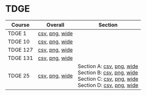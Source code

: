 # TDGE

| Course | Overall | Section |
| ------ | ------- | ------- |
| TDGE 1 | [csv](https://github.com/UCSD-Historical-Enrollment-Data/2023Fall/blob/main/overall/TDGE%201.csv), [png](https://raw.githubusercontent.com/UCSD-Historical-Enrollment-Data/2023Fall/main/plot_overall/TDGE%201.png), [wide](https://raw.githubusercontent.com/UCSD-Historical-Enrollment-Data/2023Fall/main/plot_overall_wide/TDGE%201.png) |  |
| TDGE 10 | [csv](https://github.com/UCSD-Historical-Enrollment-Data/2023Fall/blob/main/overall/TDGE%2010.csv), [png](https://raw.githubusercontent.com/UCSD-Historical-Enrollment-Data/2023Fall/main/plot_overall/TDGE%2010.png), [wide](https://raw.githubusercontent.com/UCSD-Historical-Enrollment-Data/2023Fall/main/plot_overall_wide/TDGE%2010.png) |  |
| TDGE 127 | [csv](https://github.com/UCSD-Historical-Enrollment-Data/2023Fall/blob/main/overall/TDGE%20127.csv), [png](https://raw.githubusercontent.com/UCSD-Historical-Enrollment-Data/2023Fall/main/plot_overall/TDGE%20127.png), [wide](https://raw.githubusercontent.com/UCSD-Historical-Enrollment-Data/2023Fall/main/plot_overall_wide/TDGE%20127.png) |  |
| TDGE 131 | [csv](https://github.com/UCSD-Historical-Enrollment-Data/2023Fall/blob/main/overall/TDGE%20131.csv), [png](https://raw.githubusercontent.com/UCSD-Historical-Enrollment-Data/2023Fall/main/plot_overall/TDGE%20131.png), [wide](https://raw.githubusercontent.com/UCSD-Historical-Enrollment-Data/2023Fall/main/plot_overall_wide/TDGE%20131.png) |  |
| TDGE 25 | [csv](https://github.com/UCSD-Historical-Enrollment-Data/2023Fall/blob/main/overall/TDGE%2025.csv), [png](https://raw.githubusercontent.com/UCSD-Historical-Enrollment-Data/2023Fall/main/plot_overall/TDGE%2025.png), [wide](https://raw.githubusercontent.com/UCSD-Historical-Enrollment-Data/2023Fall/main/plot_overall_wide/TDGE%2025.png) | Section A: [csv](https://github.com/UCSD-Historical-Enrollment-Data/2023Fall/blob/main/section/TDGE%2025_A.csv), [png](https://raw.githubusercontent.com/UCSD-Historical-Enrollment-Data/2023Fall/main/plot_section/TDGE%2025_A.png), [wide](https://raw.githubusercontent.com/UCSD-Historical-Enrollment-Data/2023Fall/main/plot_section_wide/TDGE%2025_A.png)<br>Section B: [csv](https://github.com/UCSD-Historical-Enrollment-Data/2023Fall/blob/main/section/TDGE%2025_B.csv), [png](https://raw.githubusercontent.com/UCSD-Historical-Enrollment-Data/2023Fall/main/plot_section/TDGE%2025_B.png), [wide](https://raw.githubusercontent.com/UCSD-Historical-Enrollment-Data/2023Fall/main/plot_section_wide/TDGE%2025_B.png)<br>Section C: [csv](https://github.com/UCSD-Historical-Enrollment-Data/2023Fall/blob/main/section/TDGE%2025_C.csv), [png](https://raw.githubusercontent.com/UCSD-Historical-Enrollment-Data/2023Fall/main/plot_section/TDGE%2025_C.png), [wide](https://raw.githubusercontent.com/UCSD-Historical-Enrollment-Data/2023Fall/main/plot_section_wide/TDGE%2025_C.png)<br>Section D: [csv](https://github.com/UCSD-Historical-Enrollment-Data/2023Fall/blob/main/section/TDGE%2025_D.csv), [png](https://raw.githubusercontent.com/UCSD-Historical-Enrollment-Data/2023Fall/main/plot_section/TDGE%2025_D.png), [wide](https://raw.githubusercontent.com/UCSD-Historical-Enrollment-Data/2023Fall/main/plot_section_wide/TDGE%2025_D.png) |
